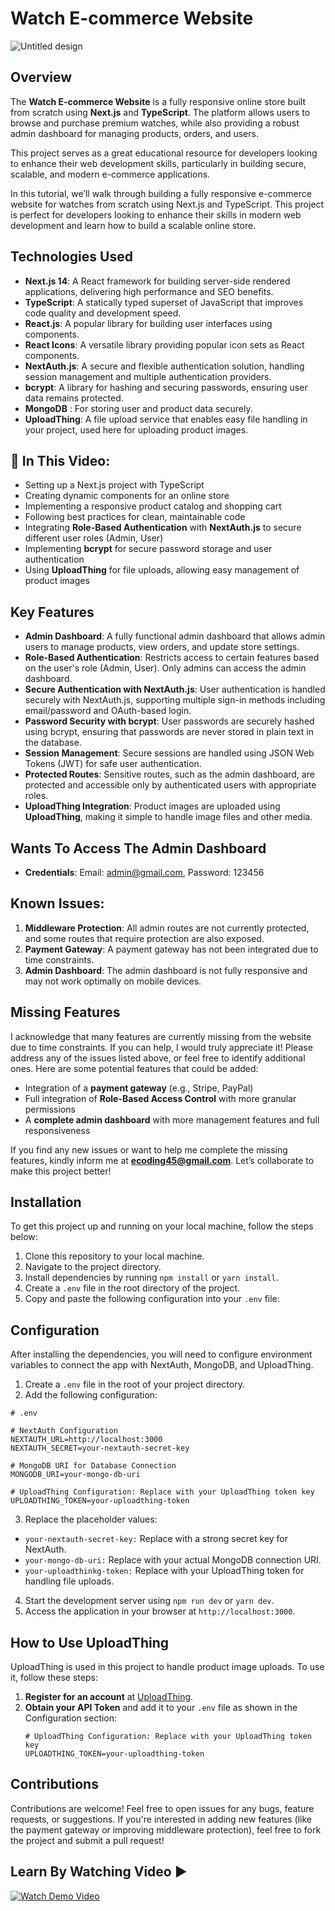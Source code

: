 # Watch E-commerce Website 
![Untitled design](https://github.com/user-attachments/assets/5e990671-4d82-4b4c-b1bf-fc306a684767)



 
## Overview
The **Watch E-commerce Website** is a fully responsive online store built from scratch using **Next.js** and **TypeScript**. The platform allows users to browse and purchase premium watches, while also providing a robust admin dashboard for managing products, orders, and users.

This project serves as a great educational resource for developers looking to enhance their web development skills, particularly in building secure, scalable, and modern e-commerce applications.

In this tutorial, we’ll walk through building a fully responsive e-commerce website for watches from scratch using Next.js and TypeScript. This project is perfect for developers looking to enhance their skills in modern web development and learn how to build a scalable online store.

## Technologies Used
- **Next.js 14**: A React framework for building server-side rendered applications, delivering high performance and SEO benefits.
- **TypeScript**: A statically typed superset of JavaScript that improves code quality and development speed.
- **React.js**: A popular library for building user interfaces using components.
- **React Icons**: A versatile library providing popular icon sets as React components.
- **NextAuth.js**: A secure and flexible authentication solution, handling session management and multiple authentication providers.
- **bcrypt**: A library for hashing and securing passwords, ensuring user data remains protected.
- **MongoDB** : For storing user and product data securely.
- **UploadThing**: A file upload service that enables easy file handling in your project, used here for uploading product images.

## 📌 In This Video:
- Setting up a Next.js project with TypeScript
- Creating dynamic components for an online store
- Implementing a responsive product catalog and shopping cart
- Following best practices for clean, maintainable code
- Integrating **Role-Based Authentication** with **NextAuth.js** to secure different user roles (Admin, User)
- Implementing **bcrypt** for secure password storage and user authentication
- Using **UploadThing** for file uploads, allowing easy management of product images

## Key Features
- **Admin Dashboard**: A fully functional admin dashboard that allows admin users to manage products, view orders, and update store settings.
- **Role-Based Authentication**: Restricts access to certain features based on the user's role (Admin, User). Only admins can access the admin dashboard.
- **Secure Authentication with NextAuth.js**: User authentication is handled securely with NextAuth.js, supporting multiple sign-in methods including email/password and OAuth-based login.
- **Password Security with bcrypt**: User passwords are securely hashed using bcrypt, ensuring that passwords are never stored in plain text in the database.
- **Session Management**: Secure sessions are handled using JSON Web Tokens (JWT) for safe user authentication.
- **Protected Routes**: Sensitive routes, such as the admin dashboard, are protected and accessible only by authenticated users with appropriate roles.
- **UploadThing Integration**: Product images are uploaded using **UploadThing**, making it simple to handle image files and other media.

## Wants To Access The Admin Dashboard
 - **Credentials**: Email: admin@gmail.com, Password: 123456

## Known Issues:
1. **Middleware Protection**: All admin routes are not currently protected, and some routes that require protection are also exposed.
2. **Payment Gateway**: A payment gateway has not been integrated due to time constraints.
3. **Admin Dashboard**: The admin dashboard is not fully responsive and may not work optimally on mobile devices.

## Missing Features
I acknowledge that many features are currently missing from the website due to time constraints. If you can help, I would truly appreciate it! Please address any of the issues listed above, or feel free to identify additional ones. Here are some potential features that could be added:
- Integration of a **payment gateway** (e.g., Stripe, PayPal)
- Full integration of **Role-Based Access Control** with more granular permissions
- A **complete admin dashboard** with more management features and full responsiveness

If you find any new issues or want to help me complete the missing features, kindly inform me at **ecoding45@gmail.com**. Let’s collaborate to make this project better!

## Installation
To get this project up and running on your local machine, follow the steps below:

1. Clone this repository to your local machine.
2. Navigate to the project directory.
3. Install dependencies by running `npm install` or `yarn install`.
4. Create a `.env` file in the root directory of the project.
5. Copy and paste the following configuration into your `.env` file:

## Configuration
 After installing the dependencies, you will need to configure environment variables to connect the app with NextAuth, MongoDB, and UploadThing.
 1. Create a ```.env``` file in the root of your project directory.
 2. Add the following configuration:
```env
# .env

# NextAuth Configuration
NEXTAUTH_URL=http://localhost:3000
NEXTAUTH_SECRET=your-nextauth-secret-key

# MongoDB URI for Database Connection
MONGODB_URI=your-mongo-db-uri
 
# UploadThing Configuration: Replace with your UploadThing token key
UPLOADTHING_TOKEN=your-uploadthing-token 

```
  3. Replace the placeholder values:
   - ```your-nextauth-secret-key:``` Replace with a strong secret key for NextAuth.
   - ``` your-mongo-db-uri: ``` Replace with your actual MongoDB connection URI.
   - ``` your-uploadthinkg-token: ```   Replace with your UploadThing token for handling file uploads.

4.  Start the development server using ```npm run dev``` or ```yarn dev```.
5.  Access the application in your browser at ```http://localhost:3000```.

## How to Use UploadThing
UploadThing is used in this project to handle product image uploads. To use it, follow these steps:

1. **Register for an account** at [UploadThing](https://uploadthing.com/).
2. **Obtain your API Token** and add it to your `.env` file as shown in the Configuration section:
   ```env
   # UploadThing Configuration: Replace with your UploadThing token key
   UPLOADTHING_TOKEN=your-uploadthing-token
   
   ```


## Contributions
Contributions are welcome! Feel free to open issues for any bugs, feature requests, or suggestions. If you're interested in adding new features (like the payment gateway or improving middleware protection), feel free to fork the project and submit a pull request!


## Learn By Watching Video ▶️
[![Watch Demo Video](https://img.youtube.com/vi/2tZL7bgK9uk/maxresdefault.jpg)](https://www.youtube.com/watch?v=2tZL7bgK9uk)

